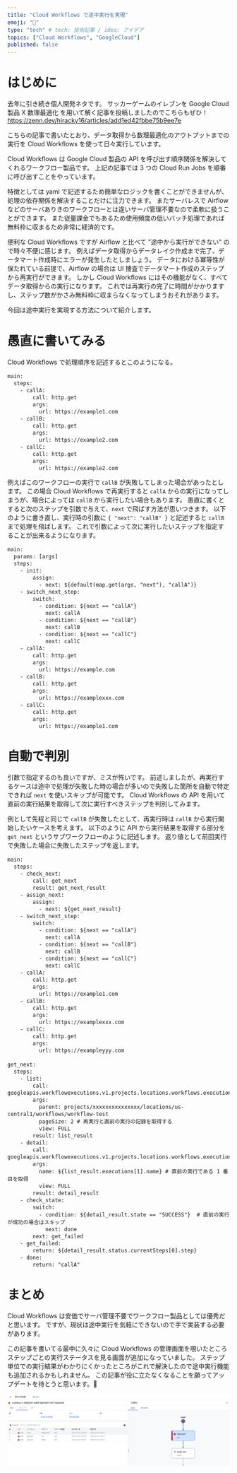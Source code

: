 ```yaml
---
title: "Cloud Workflows で途中実行を実現"
emoji: "🌊"
type: "tech" # tech: 技術記事 / idea: アイデア
topics: ["Cloud Workflows", "GoogleCloud"]
published: false
---
```


# はじめに
去年に引き続き個人開発ネタです。
サッカーゲームのイレブンを Google Cloud 製品 X 数理最適化 を用いて解く記事を投稿しましたのでこちらもぜひ！
https://zenn.dev/hiracky16/articles/add1ed42fbbe75b9ee7e

こちらの記事で書いたとおり、データ取得から数理最適化のアウトプットまでの実行を Cloud Workflows を使って日々実行しています。

Cloud Workflows は Google Cloud 製品の API を呼び出す順序関係を解決してくれるワークフロー製品です。
上記の記事では 3 つの Cloud Run Jobs を順番に呼び出すことをやっています。

特徴としては yaml で記述するため簡単なロジックを書くことができませんが、処理の依存関係を解決することだけに注力できます。
またサーバレスで Airflow などのサーバありきのワークフローとは違いサーバ管理不要なので柔軟に扱うことができます。
また従量課金でもあるため使用頻度の低いバッチ処理であれば無料枠に収まるため非常に経済的です。

便利な Cloud Workflows ですが Airflow と比べて "途中から実行ができない" ので時々不便に感じます。
例えばデータ取得からデータレイク作成まで完了、データマート作成時にエラーが発生したとしましょう。
データにおける冪等性が保たれている前提で、Airflow の場合は UI 捜査でデータマート作成のステップから再実行ができます。
しかし Cloud Workflows にはその機能がなく、すべてデータ取得からの実行になります。
これでは再実行の完了に時間がかかりますし、ステップ数がかさみ無料枠に収まらなくなってしまうおそれがあります。

今回は途中実行を実現する方法について紹介します。

# 愚直に書いてみる

Cloud Workflows で処理順序を記述するとこのようになる。

```
main:
  steps:
    - callA:
        call: http.get
        args:
          url: https://example1.com
    - callB:
        call: http.get
        args:
          url: https://example2.com
    - callC:
        call: http.get
        args:
          url: https://example2.com
```

例えばこのワークフローの実行で `callB` が失敗してしまった場合があったとします。
この場合 Cloud Workflows で再実行すると `callA` からの実行になってしまうが、場合によっては `callB` から実行したい場合もあります。
愚直に書くとすると次のステップを引数で与えて、`next` で飛ばす方法が思いつきます。
以下のように書き直し、実行時の引数に `{ "next": "callB" }` と記述すると `callB` まで処理を飛ばします。
これで引数によって次に実行したいステップを指定することが出来るようになります。

```
main:
  params: [args]
  steps:
    - init:
        assign:
          - next: ${default(map.get(args, "next"), "callA")}
    - switch_next_step:
        switch:
          - condition: ${next == "callA"}
            next: callA
          - condition: ${next == "callB"}
            next: callB
          - condition: ${next == "callC"}
            next: callC
    - callA:
        call: http.get
        args:
          url: https://example.com
    - callB:
        call: http.get
        args:
          url: https://examplexxx.com
    - callC:
        call: http.get
        args:
          url: https://example1.com
```

# 自動で判別

引数で指定するのも良いですが、ミスが怖いです。
前述しましたが、再実行するケースは途中で処理が失敗した時の場合が多いので失敗した箇所を自動で特定できれば `next` を使いスキップが可能です。
Cloud Workflows の API を用いて直前の実行結果を取得して次に実行すべきステップを判別してみます。

例として先程と同じで `callB` が失敗したとして、再実行時は `callB` から実行開始したいケースを考えます。
以下のように API から実行結果を取得する部分を `get_next` というサブワークフローのように記述します。
返り値として前回実行で失敗した場合に失敗したステップを返します。

```
main:
  steps:
    - check_next:
        call: get_next
        result: get_next_result
    - assign_next:
        assign:
          - next: ${get_next_result}
    - switch_next_step:
        switch:
          - condition: ${next == "callA"}
            next: callA
          - condition: ${next == "callB"}
            next: callB
          - condition: ${next == "callC"}
            next: callC
    - callA:
        call: http.get
        args:
          url: https://example1.com
    - callB:
        call: http.get
        args:
          url: https://examplexxx.com
    - callC:
        call: http.get
        args:
          url: https://exampleyyy.com

get_next:
  steps:
    - list:
        call: googleapis.workflowexecutions.v1.projects.locations.workflows.executions.list
        args:
          parent: projects/xxxxxxxxxxxxxxx/locations/us-central1/workflows/workflow-test
          pageSize: 2 # 再実行と直前の実行の記録を取得する
          view: FULL
        result: list_result
    - detail:
        call: googleapis.workflowexecutions.v1.projects.locations.workflows.executions.get
        args:
          name: ${list_result.executions[1].name} # 直前の実行である 1 番目を取得
          view: FULL
        result: detail_result
    - check_state:
        switch:
          - condition: ${detail_result.state == "SUCCESS"}  # 直前の実行が成功の場合はスキップ
            next: done
        next: get_failed
    - get_failed:
        return: ${detail_result.status.currentSteps[0].step}
    - done:
        return: "callA"
```

# まとめ

Cloud Workflows は安価でサーバ管理不要でワークフロー製品としては優秀だと思います。
ですが、現状は途中実行を気軽にできないので手で実装する必要があります。

この記事を書いてる最中に久々に Cloud Workflows の管理画面を覗いたところステップごとの実行ステータスを見る画面が追加になっていました。
ステップ単位での実行結果がわかりにくかったところがこれで解決したので途中実行機能も追加されるかもしれません。
この記事が役に立たなくなることを願ってアップデートを待とうと思います。🙏

![](/images/cloudworkflows_steps.png)